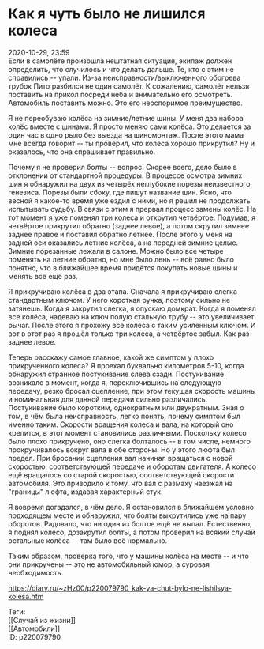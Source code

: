 Как я чуть было не лишился колеса
==================================

   
 2020-10-29, 23:59   
  Если в самолёте произошла нештатная ситуация, экипаж должен определить, что случилось и что делать дальше. Те, кто с этим не справились -- упали. Из-за неисправности/выключенного обогрева трубок Пито разбился не один самолёт. К сожалению, самолёт нельзя поставить на прикол посреди неба и внимательно его осмотреть. Автомобиль поставить можно. Это его неоспоримое преимущество.   
   
 Я не переобуваю колёса на зимние/летние шины. У меня два набора колёс вместе с шинами. Я просто меняю сами колёса. Это делается за один час в одно рыло без выезда на шиномонтаж. После этого мама мне всегда говорит -- ты проверил, что колёса хорошо прикрутил? Ну и оказалось, что она спрашивает правильно.   
   
 Почему я не проверил болты -- вопрос. Скорее всего, дело было в отклонении от стандартной процедуры. В процессе осмотра зимних шин я обнаружил на двух из четырёх неглубокие порезы неизвестного генезиса. Порезы были сбоку, где пишут название шин. Ясно, что весной я какое-то время уже ездил с ними, но я решил не продолжать испытывать судьбу. В связи с этим я прервал процесс замены колёс. На тот момент я уже поменял три колеса и открутил четвёртое. Подумав, я четвёртое прикрутил обратно (заднее левое), а потом скрутил зимнее заднее правое и поставил обратно летнее. После этого у меня на задней оси оказались летние колёса, а на передней зимние целые. Зимние порезанные лежали в салоне. Можно было все четыре поменять на летние обратно, но мне было лень -- всё равно было понятно, что в ближайшее время придётся покупать новые шины и менять всё ещё раз.   
   
 Я прикручиваю колёса в два этапа. Сначала я прикручиваю слегка стандартным ключом. У него короткая ручка, поэтому сильно не затянешь. Когда я закрутил слегка, я опускаю домкрат. Когда я поменял все колёса, надеваю на ключ полую стальную трубу -- это увеличивает рычаг. После этого я прохожу все колёса с таким усиленным ключом. И вот в этот раз я прошёл только три колеса, а четвёртое забыл. Как раз заднее левое.   
   
 Теперь расскажу самое главное, какой же симптом у плохо прикрученного колеса? Я проехал буквально километров 5-10, когда обнаружил странное постукивание слева сзади. Постукивание возникало в момент, когда я, переключившись на следующую передачу, резко бросал сцепление, при этом текущая скорость машины и номинальная для данной передачи сильно различались. Постукивание было коротким, однократным или двукратным. Зная о том, в чём была неисправность, легко понять, почему симптом был именно таким. Скорости вращения колеса и вала, на который оно крепится, в этот момент становились различными. Поскольку колесо было плохо прикручено, оно слегка болталось -- в том числе, немного прокручивалось вокруг вала в обе стороны. Но у этого люфта был предел. При бросании сцепления вал начинал вращаться с новой скоростью, соответствующей передаче и оборотам двигателя. А колесо ещё вращалось со старой скоростью, соответствующей скорости автомобиля. Это приводило к тому, что вал с размаху наезжал на "границы" люфта, издавая характерный стук.   
   
 Я вовремя догадался, в чём дело. Я остановился в ближайшем условно подходящем месте и обнаружил, что болты выкрутились уже на пару оборотов. Радовало, что ни один из болтов ещё не выпал. Естественно, я поднял колесо, дозакрутил болты, а потом проверил на всякий случай остальные колёса -- там было всё нормально.   
   
 Таким образом, проверка того, что у машины колёса на месте -- и что они прикручены -- это не автомобильный юмор, а суровая необходимость.   
    
 <https://diary.ru/~zHz00/p220079790_kak-ya-chut-bylo-ne-lishilsya-kolesa.htm>   
   
 Теги:   
 [[Случай из жизни]]   
 [[Автомобили]]   
 ID: p220079790